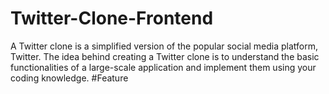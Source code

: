 # Twitter-Clone-Frontend
A Twitter clone is a simplified version of the popular social media platform, Twitter. The idea behind creating a Twitter clone is to understand the basic functionalities of a large-scale application and implement them using your coding knowledge.
#Feature
